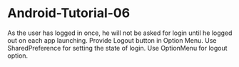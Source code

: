 # Android-Tutorial-06
 As the user has logged in once, he will not be asked for login until he logged out on each app launching. Provide Logout button in Option Menu.
 Use SharedPreference for setting the state of login.
 Use OptionMenu for logout option.
